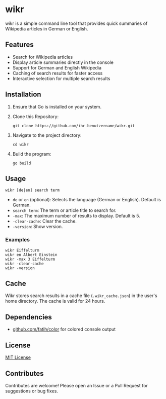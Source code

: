 # wikr

wikr is a simple command line tool that provides quick summaries of Wikipedia articles in German or English.

## Features

- Search for Wikipedia articles
- Display article summaries directly in the console
- Support for German and English Wikipedia
- Caching of search results for faster access
- Interactive selection for multiple search results

## Installation

1. Ensure that Go is installed on your system.
2. Clone this Repository:

   ```shell
   git clone https://github.com/ihr-benutzername/wikr.git
   ```

3. Navigate to the project directory:

   ```shell
   cd wikr
   ```

4. Build the program:

   ```shell
   go build
   ```

## Usage

```shell
wikr [de|en] search term
```

- `de` or `en` (optional): Selects the language (German or English). Default is German.
- `search term`: The term or article title to search for.
- `-max`: The maximum number of results to display. Default is 5.
- `-clear-cache`: Clear the cache.
- `-version`: Show version.

### Examples

```shell
wikr Eiffelturm
wikr en Albert Einstein
wikr -max 3 Eiffelturm
wikr -clear-cache
wikr -version
```

## Cache

Wikr stores search results in a cache file (`.wikr_cache.json`) in the user's home directory. The cache is valid for 24 hours.

## Dependencies

- [github.com/fatih/color](https://github.com/fatih/color) for colored console output

## License

[MIT License](LICENSE)

## Contributes

Contributes are welcome! Please open an Issue or a Pull Request for suggestions or bug fixes.
